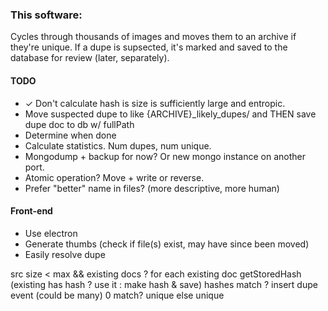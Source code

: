 ### This software:
Cycles through thousands of images and moves them to an archive if they're unique.
If a dupe is supsected, it's marked and saved to the database for review (later, separately).


#### TODO
- ✓ Don't calculate hash is size is sufficiently large and entropic.
- Move suspected dupe to like {ARCHIVE}_likely_dupes/ and THEN save dupe doc to db w/ fullPath
- Determine when done
- Calculate statistics. Num dupes, num unique.
- Mongodump + backup for now? Or new mongo instance on another port.
- Atomic operation? Move + write or reverse.
- Prefer "better" name in files? (more descriptive, more human)

#### Front-end
- Use electron
- Generate thumbs (check if file(s) exist, may have since been moved)
- Easily resolve dupe



src
    size < max && existing docs ?
        for each existing doc
            getStoredHash (existing has hash ? use it : make hash & save)
                hashes match ?
                    insert dupe event (could be many)
        0 match?
            unique
    else
        unique